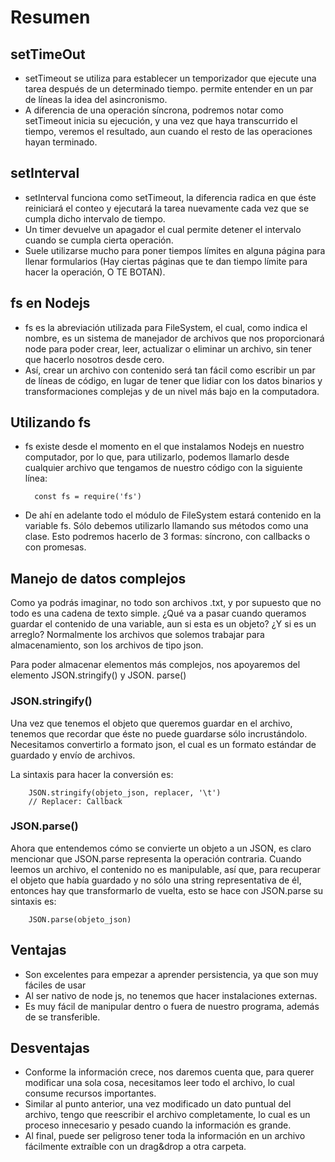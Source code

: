 # Resumen

## setTimeOut
- setTimeout se utiliza para establecer un temporizador que ejecute una tarea después de un determinado tiempo. permite entender en un par de líneas la idea del asincronismo.
- A diferencia de una operación síncrona, podremos notar como setTimeout inicia su ejecución, y una vez que haya transcurrido el tiempo, veremos el resultado, aun cuando el resto de las operaciones hayan terminado.

## setInterval
- setInterval funciona como setTimeout, la diferencia radica en que éste reiniciará el conteo y ejecutará la tarea nuevamente cada vez que se cumpla dicho intervalo de tiempo.
- Un timer devuelve un apagador el cual permite detener el intervalo cuando se cumpla cierta operación.
- Suele utilizarse mucho para poner tiempos límites en alguna página para llenar formularios (Hay ciertas páginas que te dan tiempo límite para hacer la operación, O TE BOTAN).

## fs en Nodejs
- fs es la abreviación utilizada para FileSystem, el cual, como indica el nombre, es un sistema de manejador de archivos que nos proporcionará node para poder crear, leer, actualizar o eliminar un archivo, sin tener que hacerlo nosotros desde cero. 
- Así, crear un archivo con contenido será tan fácil como escribir un par de líneas de código, en lugar de tener que lidiar con los datos binarios y transformaciones complejas y de un nivel más bajo en la computadora.

## Utilizando fs
- fs existe desde el momento en el que instalamos Nodejs en nuestro computador, por lo que, para utilizarlo, podemos llamarlo desde cualquier archivo que tengamos de nuestro código con la siguiente línea: 

        const fs = require('fs')

- De ahí en adelante todo el módulo de FileSystem estará contenido en la variable fs. Sólo debemos utilizarlo llamando sus métodos como una clase. Esto podremos hacerlo de 3 formas: síncrono, con callbacks o con promesas.

## Manejo de datos complejos

Como ya podrás imaginar, no todo son archivos .txt, y por supuesto que no todo es una cadena de texto simple. ¿Qué va a pasar cuando queramos guardar el contenido de una variable, aun si esta es un objeto? ¿Y si es un arreglo? Normalmente los archivos que solemos trabajar para almacenamiento, son los archivos de tipo json.


Para poder almacenar elementos más complejos, nos apoyaremos del elemento JSON.stringify() y JSON. parse()

### JSON.stringify()
Una vez que tenemos el objeto que queremos guardar en el archivo, tenemos que recordar que éste no puede guardarse sólo incrustándolo. Necesitamos convertirlo a formato json, el cual es un formato estándar de guardado y envío de archivos.


La sintaxis para hacer la conversión es:

        JSON.stringify(objeto_json, replacer, '\t')
        // Replacer: Callback

### JSON.parse()
Ahora que entendemos cómo se convierte un objeto a un JSON, es claro mencionar que JSON.parse representa la operación contraria. Cuando leemos un archivo, el contenido no es manipulable, así que, para recuperar el objeto que había guardado y no sólo una string representativa de él, entonces hay que transformarlo de vuelta, esto se hace con JSON.parse
su sintaxis es:

        JSON.parse(objeto_json)

## Ventajas
- Son excelentes para empezar a aprender persistencia, ya que son muy fáciles de usar
- Al ser nativo de node js, no tenemos que hacer instalaciones externas.
- Es muy fácil de manipular dentro o fuera de nuestro programa, además de se transferible.

## Desventajas
- Conforme la información crece, nos daremos cuenta que, para querer modificar una sola cosa, necesitamos leer todo el archivo, lo cual consume recursos importantes.
- Similar al punto anterior, una vez modificado un dato puntual del archivo, tengo que reescribir el archivo completamente, lo cual es un proceso innecesario y pesado cuando la información es grande.
- Al final, puede ser peligroso tener toda la información en un archivo fácilmente extraíble con un drag&drop a otra carpeta.